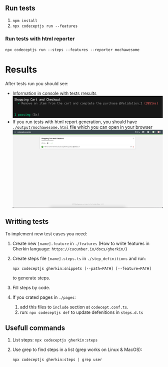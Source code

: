## Run tests
1. `npm install`
2. `npx codeceptjs run --features`

### Run tests with html reporter
`npx codeceptjs run --steps --features --reporter mochawesome`

# Results
After tests run you should see:
 - Information in console with tests rresults ![Alt text](image.png)
 - If you run tests with html report generation, you should have `./output/mochawesome.html` file which you can open in your browser ![Alt text](image-1.png)

## Writting tests
To implement new test cases you need:
1. Create new `[name].feature` in `./features` (How to write features in Gherkin language: `https://cucumber.io/docs/gherkin/`)
2. Create steps file `[name].steps.ts` in `./step_definitions` and run: 

   `npx codeceptjs gherkin:snippets [--path=PATH] [--feature=PATH]` 
   
   to generate steps.
3. Fill steps by code.
4. If you crated pages in `./pages`:
   1. add this files to `include` section at `codecept.conf.ts`.
   2. run: `npx codeceptjs def` to update defenitions in `steps.d.ts`

## Usefull commands

1. List steps: `npx codeceptjs gherkin:steps`
2. Use grep to find steps in a list (grep works on Linux & MacOS):
   
   `npx codeceptjs gherkin:steps | grep user`

